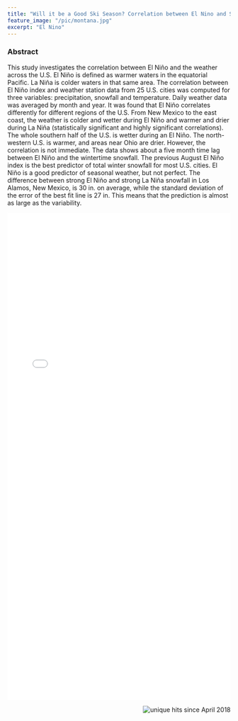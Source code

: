 ```yaml
---
title: "Will it be a Good Ski Season? Correlation between El Nino and Snowfall"
feature_image: "/pic/montana.jpg"
excerpt: "El Nino"
---
```

### Abstract

This study investigates the correlation between El Niño and the weather across the U.S. El Niño is defined as warmer waters in the equatorial Pacific. La Niña is colder waters in that same area. The correlation between El Niño index and weather station data from 25 U.S. cities was computed for three variables: precipitation, snowfall and temperature. Daily weather data was averaged by month and year. It was found that El Niño correlates differently for different regions of the U.S. From New Mexico to the east coast, the weather is colder and wetter during El Niño and warmer and drier during La Niña (statistically significant and highly significant correlations). The whole southern half of the U.S. is wetter during an El Niño. The north-western U.S. is warmer, and areas near Ohio are drier. However, the correlation is not immediate. The data shows about a five month time lag between El Niño and the wintertime snowfall. The previous August El Niño index is the best predictor of total winter snowfall for most U.S. cities. El Niño is a good predictor of seasonal weather, but not perfect. The difference between strong El Niño and strong La Niña snowfall in Los Alamos, New Mexico, is 30 in. on average, while the standard deviation of the error of the best fit line is 27 in. This means that the prediction is almost as large as the variability.



<object data="/pdf/PetersenLillian2015nmas.pdf" tyse="application/pdf" width="100%" height="1100">
<iframe src="/pdf/PetersenLillian2015nmas.pdf" width="100%" height="1100" style="border: none;">
This browser does not support PDFs. Please download the PDF to view it: <a href="/pdf/PetersenLillian2015nmas.pdf">Download PDF</a>
</iframe>
</object>

<p align="right">
<img src="http://hitwebcounter.com/counter/counter.php?page=6931331&style=0006&nbdigits=5&type=ip&initCount=100" title="unique hits since April 2018" border="0" ></p>

